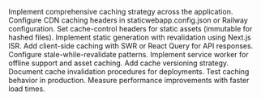 Implement comprehensive caching strategy across the application. Configure CDN caching headers in staticwebapp.config.json or Railway configuration. Set cache-control headers for static assets (immutable for hashed files). Implement static generation with revalidation using Next.js ISR. Add client-side caching with SWR or React Query for API responses. Configure stale-while-revalidate patterns. Implement service worker for offline support and asset caching. Add cache versioning strategy. Document cache invalidation procedures for deployments. Test caching behavior in production. Measure performance improvements with faster load times.
